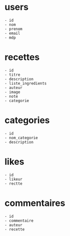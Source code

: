 # users
    - id
    - nom
    - prenom
    - email
    - mdp

# recettes
    - id
    - titre
    - description
    - liste_ingredients
    - auteur
    - image
    - note
    - categorie

# categories
    - id
    - nom_categorie
    - description

# likes
    - id
    - likeur
    - rectte

# commentaires
    - id
    - commentaire
    - auteur
    - recette
